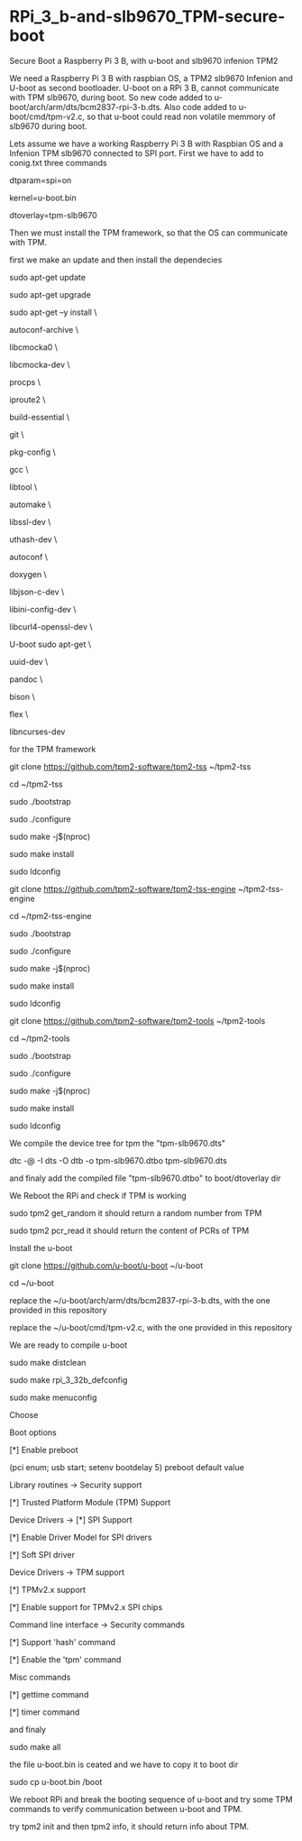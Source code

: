 # RPi_3_b-and-slb9670_TPM-secure-boot
Secure Boot a Raspberry Pi 3 B, with u-boot and slb9670 infenion TPM2

We need a Raspberry Pi 3 B with raspbian OS, a TPM2 slb9670 Infenion and U-boot as second bootloader.
U-boot on a RPi 3 B, cannot communicate with TPM slb9670, during boot. 
So new code added to u-boot/arch/arm/dts/bcm2837-rpi-3-b.dts.
Also code added to u-boot/cmd/tpm-v2.c, so that u-boot could read non volatile memmory of slb9670 during boot.

Lets assume we have a working Raspberry Pi 3 B with Raspbian OS and a Infenion TPM slb9670 connected to SPI port.
First we have to add to conig.txt three commands

dtparam=spi=on

kernel=u-boot.bin

dtoverlay=tpm-slb9670


Then we must install the TPM framework, so that the OS can communicate with TPM.

first we make an update and then install the dependecies

sudo apt-get update 

sudo apt-get upgrade 

sudo apt-get –y install \

autoconf-archive \ 

libcmocka0 \ 

libcmocka-dev \ 

procps \ 

iproute2 \ 

build-essential \ 

git \ 

pkg-config \ 

gcc \ 

libtool \ 

automake \ 

libssl-dev \ 

uthash-dev \ 

autoconf \ 

doxygen \ 

libjson-c-dev \ 

libini-config-dev \ 

libcurl4-openssl-dev \

U-boot sudo apt-get \

uuid-dev \ 

pandoc \ 

bison \ 

flex \ 

libncurses-dev


for the TPM framework


git clone https://github.com/tpm2-software/tpm2-tss ~/tpm2-tss

cd ~/tpm2-tss 

sudo ./bootstrap 

sudo ./configure 

sudo make -j$(nproc)

sudo make install 

sudo ldconfig


git clone https://github.com/tpm2-software/tpm2-tss-engine ~/tpm2-tss-engine

cd ~/tpm2-tss-engine 

sudo ./bootstrap 

sudo ./configure 

sudo make -j$(nproc) 

sudo make install 

sudo ldconfig


git clone https://github.com/tpm2-software/tpm2-tools ~/tpm2-tools 

cd ~/tpm2-tools 

sudo ./bootstrap 

sudo ./configure 

sudo make -j$(nproc) 

sudo make install 

sudo ldconfig




We compile the device tree for tpm the "tpm-slb9670.dts"

dtc -@ -I dts -O dtb -o tpm-slb9670.dtbo tpm-slb9670.dts

and finaly add the compiled file "tpm-slb9670.dtbo" to boot/dtoverlay dir


We Reboot the RPi and check if TPM is working

sudo tpm2 get_random   it should return a random number from TPM

sudo tpm2 pcr_read   it should return the content of PCRs of TPM


Install the u-boot

git clone https://github.com/u-boot/u-boot ~/u-boot 

cd ~/u-boot

replace the ~/u-boot/arch/arm/dts/bcm2837-rpi-3-b.dts, with the one provided in this repository

replace the ~/u-boot/cmd/tpm-v2.c, with the one provided in this repository


We are ready to compile u-boot

sudo make distclean 

sudo make rpi_3_32b_defconfig 

sudo make menuconfig


Choose 


Boot options 

  [*] Enable preboot 

  (pci enum; usb start; setenv bootdelay 5) preboot default value 


Library routines -> Security support 

  [*] Trusted Platform Module (TPM) Support


Device Drivers -> [*] SPI Support 

  [*] Enable Driver Model for SPI drivers 

  [*] Soft SPI driver


Device Drivers -> TPM support 

  [*] TPMv2.x support 

  [*] Enable support for TPMv2.x SPI chips 


Command line interface -> Security commands 

  [*] Support 'hash' command 

  [*] Enable the 'tpm' command 



Misc commands 

  [*] gettime command

  [*] timer command



and finaly 

sudo make all

the file u-boot.bin is ceated and we have to copy it to boot dir

sudo cp u-boot.bin /boot

We reboot RPi and break the booting sequence of u-boot and try some TPM commands to verify communication between u-boot and TPM.

try tpm2 init and then  tpm2 info, it should return info about TPM.
  



